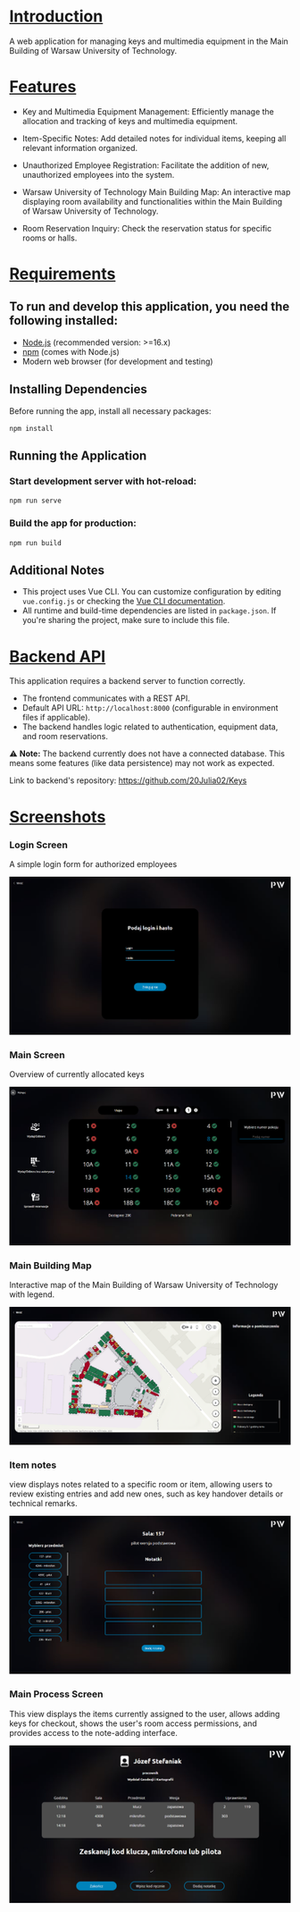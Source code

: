 # [Introduction](#introduction)
A web application for managing keys and multimedia equipment in the Main Building of Warsaw University of Technology.

# [Features](#features)

- Key and Multimedia Equipment Management: Efficiently manage the allocation and tracking of keys and multimedia equipment.

- Item-Specific Notes: Add detailed notes for individual items, keeping all relevant information organized.

- Unauthorized Employee Registration: Facilitate the addition of new, unauthorized employees into the system.

-  Warsaw University of Technology Main Building Map: An interactive map displaying room availability and functionalities within the Main Building of Warsaw University of Technology.

- Room Reservation Inquiry: Check the reservation status for specific rooms or halls.

# [Requirements](#requirements)


## To run and develop this application, you need the following installed:

- [Node.js](https://nodejs.org/) (recommended version: >=16.x)
- [npm](https://www.npmjs.com/) (comes with Node.js)
- Modern web browser (for development and testing)

## Installing Dependencies

Before running the app, install all necessary packages:
```
npm install
```
## Running the Application

### Start development server with hot-reload:
```
npm run serve
```
### Build the app for production:
```
npm run build
```
## Additional Notes
- This project uses Vue CLI. You can customize configuration by editing `vue.config.js` or checking the [Vue CLI documentation](https://cli.vuejs.org/config/).
- All runtime and build-time dependencies are listed in `package.json`. If you're sharing the project, make sure to include this file.

# [Backend API](#backend)
This application requires a backend server to function correctly.

- The frontend communicates with a REST API.
- Default API URL: `http://localhost:8000` (configurable in environment files if applicable).
- The backend handles logic related to authentication, equipment data, and room reservations.

⚠️ **Note:** The backend currently does not have a connected database. This means some features (like data persistence) may not work as expected.

Link to backend's repository: https://github.com/20Julia02/Keys

# [Screenshots](#screenshots)
### Login Screen
A simple login form for authorized employees

![Login screen](screenshots/login.png)

### Main Screen
Overview of currently allocated keys

![Main Screen](screenshots/main-screen.png)

### Main Building Map
Interactive map of the Main Building of Warsaw University of Technology with legend.

![Map](screenshots/room-map.png)

### Item notes
view displays notes related to a specific room or item, allowing users to review existing entries and add new ones, such as key handover details or technical remarks.

![Item Note](screenshots/item-notes.png)

### Main Process Screen
This view displays the items currently assigned to the user, allows adding keys for checkout, shows the user's room access permissions, and provides access to the note-adding interface.

![Main Process](screenshots/main-process.png)